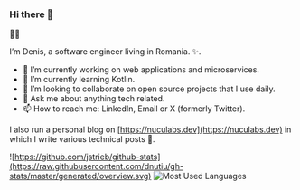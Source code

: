 ### Hi there 👋

🧑‍💻

I’m Denis, a software engineer living in Romania. ✨.

- 🔭 I’m currently working on web applications and microservices.
- 🌱 I’m currently learning Kotlin.
- 👯 I’m looking to collaborate on open source projects that I use daily.
- 💬 Ask me about anything tech related.
- 📫 How to reach me: LinkedIn, Email or X (formerly Twitter).

I also run a personal blog on [https://nuculabs.dev](https://nuculabs.dev) in which I write various technical posts 💬.

![https://github.com/jstrieb/github-stats](https://raw.githubusercontent.com/dnutiu/gh-stats/master/generated/overview.svg)
![Most Used Languages](https://github-readme-stats.vercel.app/api/top-langs?username=dnutiu&hide=c%2B%2B,html,processing,java,ruby,cmake,makefile,scss,stylus,blade,typescript,arduino,jupyter%20notebook,css,shell,batchfile,dockerfile,C++&show_icons=true)

<!--
**dnutiu/dnutiu** is a ✨ _special_ ✨ repository because its `README.md` (this file) appears on your GitHub profile.

Here are some ideas to get you started:

- 🔭 I’m currently working on ...
- 🌱 I’m currently learning ...
- 👯 I’m looking to collaborate on ...
- 🤔 I’m looking for help with ...
- 💬 Ask me about ...
- 📫 How to reach me: ...
- 😄 Pronouns: ...
- ⚡ Fun fact: ...
-->

